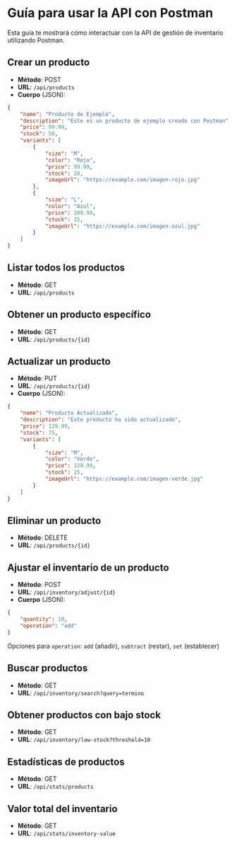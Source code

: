 # Guía para usar la API con Postman

Esta guía te mostrará cómo interactuar con la API de gestión de inventario utilizando Postman.

## Crear un producto

- **Método**: POST
- **URL**: `/api/products`
- **Cuerpo** (JSON):

```json
{
    "name": "Producto de Ejemplo",
    "description": "Este es un producto de ejemplo creado con Postman",
    "price": 99.99,
    "stock": 50,
    "variants": [
        {
            "size": "M",
            "color": "Rojo",
            "price": 99.99,
            "stock": 20,
            "imageUrl": "https://example.com/imagen-rojo.jpg"
        },
        {
            "size": "L",
            "color": "Azul",
            "price": 109.99,
            "stock": 15,
            "imageUrl": "https://example.com/imagen-azul.jpg"
        }
    ]
}
```

## Listar todos los productos

- **Método**: GET
- **URL**: `/api/products`

## Obtener un producto específico

- **Método**: GET
- **URL**: `/api/products/{id}`

## Actualizar un producto

- **Método**: PUT
- **URL**: `/api/products/{id}`
- **Cuerpo** (JSON):

```json
{
    "name": "Producto Actualizado",
    "description": "Este producto ha sido actualizado",
    "price": 129.99,
    "stock": 75,
    "variants": [
        {
            "size": "M",
            "color": "Verde",
            "price": 129.99,
            "stock": 25,
            "imageUrl": "https://example.com/imagen-verde.jpg"
        }
    ]
}
```

## Eliminar un producto

- **Método**: DELETE
- **URL**: `/api/products/{id}`

## Ajustar el inventario de un producto

- **Método**: POST
- **URL**: `/api/inventory/adjust/{id}`
- **Cuerpo** (JSON):

```json
{
    "quantity": 10,
    "operation": "add"
}
```

Opciones para `operation`: `add` (añadir), `subtract` (restar), `set` (establecer)

## Buscar productos

- **Método**: GET
- **URL**: `/api/inventory/search?query=termino`

## Obtener productos con bajo stock

- **Método**: GET
- **URL**: `/api/inventory/low-stock?threshold=10`

## Estadísticas de productos

- **Método**: GET
- **URL**: `/api/stats/products`

## Valor total del inventario

- **Método**: GET
- **URL**: `/api/stats/inventory-value`
